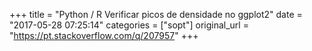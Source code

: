 +++
title = "Python / R Verificar picos de densidade no ggplot2"
date = "2017-05-28 07:25:14"
categories = ["sopt"]
original_url = "https://pt.stackoverflow.com/q/207957"
+++


